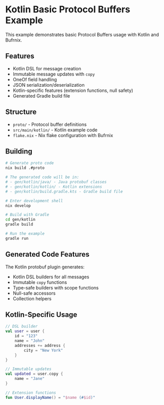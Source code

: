 # Kotlin Basic Protocol Buffers Example

This example demonstrates basic Protocol Buffers usage with Kotlin and Bufrnix.

## Features

- Kotlin DSL for message creation
- Immutable message updates with `copy`
- OneOf field handling
- JSON serialization/deserialization
- Kotlin-specific features (extension functions, null safety)
- Generated Gradle build file

## Structure

- `proto/` - Protocol buffer definitions
- `src/main/kotlin/` - Kotlin example code
- `flake.nix` - Nix flake configuration with Bufrnix

## Building

```bash
# Generate proto code
nix build .#proto

# The generated code will be in:
# - gen/kotlin/java/ - Java protobuf classes
# - gen/kotlin/kotlin/ - Kotlin extensions
# - gen/kotlin/build.gradle.kts - Gradle build file

# Enter development shell
nix develop

# Build with Gradle
cd gen/kotlin
gradle build

# Run the example
gradle run
```

## Generated Code Features

The Kotlin protobuf plugin generates:

- Kotlin DSL builders for all messages
- Immutable `copy` functions
- Type-safe builders with scope functions
- Null-safe accessors
- Collection helpers

## Kotlin-Specific Usage

```kotlin
// DSL builder
val user = user {
    id = "123"
    name = "John"
    addresses += address {
        city = "New York"
    }
}

// Immutable updates
val updated = user.copy {
    name = "Jane"
}

// Extension functions
fun User.displayName() = "$name (#$id)"
```
